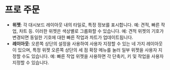 # **프로 주문**

- **위젯**: 각 대시보드 레이아웃 내의 타일로, 특정 정보를 표시합니다. 예: 견적, 빠른 작업, 차트 등. 이러한 위젯은 색상별로 그룹화할 수 있습니다. 예: 견적 위젯의 기호가 변경되면 동일한 기호에 대한 빠른 작업과 차트가 업데이트됩니다.
- **레이아웃**: 오른쪽 상단의 설정을 사용하여 사용자 지정할 수 있는 네 가지 레이아웃이 있으며, 특정 위젯 오른쪽 상단의 세 점 확장 메뉴를 눌러 일부 위젯을 사용자 지정할 수도 있습니다. 예: 빠른 작업 위젯을 사용하면 각 단축키, 키 및 작업을 사용자 지정할 수 있습니다.
